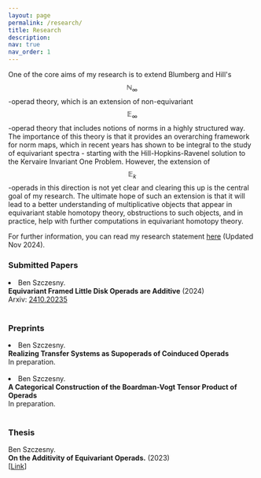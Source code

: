 ```yaml
---
layout: page
permalink: /research/
title: Research
description: 
nav: true
nav_order: 1
---
```

One of the core aims of my research is to extend Blumberg and Hill's $$\mathbb{N}_\infty$$-operad theory, which is an extension of non-equivariant $$\mathbb{E}_\infty$$-operad theory that includes notions of norms in a highly structured way. The importance of this theory is that it provides an overarching framework for norm maps, which in recent years has shown to be integral to the study of equivariant spectra - starting with the Hill-Hopkins-Ravenel solution to the Kervaire Invariant One Problem. However, the extension of $$\mathbb{E}_k$$-operads in this direction is not yet clear and clearing this up is the central goal of my research. The ultimate hope of such an extension is that it will lead to a better understanding of multiplicative objects that appear in equivariant stable homotopy theory, obstructions to such objects, and in practice, help with further computations in equivariant homotopy theory.

For further information, you can read my research statement [here](../assets/pdf/241111ResearchStatementDraft.pdf) (Updated Nov 2024).



### Submitted Papers
<div class="Submitted Papers">
<li>
    Ben Szczesny. <br>
    <b>Equivariant Framed Little Disk Operads are Additive</b> (2024)<br> 
    Arxiv: <a href="https://arxiv.org/abs/2410.20235">2410.20235</a>
</li>
<br>
</div>

### Preprints
<div class="Preprints">
<li>
    Ben Szczesny. <br>
    <b>Realizing Transfer Systems as Supoperads of Coinduced Operads</b><br> 
    In preparation.
</li>
<br>
<li>
    Ben Szczesny. <br>
    <b>A Categorical Construction of the Boardman-Vogt Tensor Product of Operads</b><br> 
    In preparation.
</li>
<br>

</div>

### Thesis
<div class="thesis">
Ben Szczesny. <br>
<b>On the Additivity of Equivariant Operads.</b> (2023) <br>
[<a href="https://escholarship.org/uc/item/4r40725w">Link</a>]
</div>